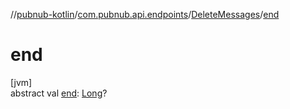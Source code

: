 //[pubnub-kotlin](../../../index.md)/[com.pubnub.api.endpoints](../index.md)/[DeleteMessages](index.md)/[end](end.md)

# end

[jvm]\
abstract val [end](end.md): [Long](https://kotlinlang.org/api/latest/jvm/stdlib/kotlin/-long/index.html)?
